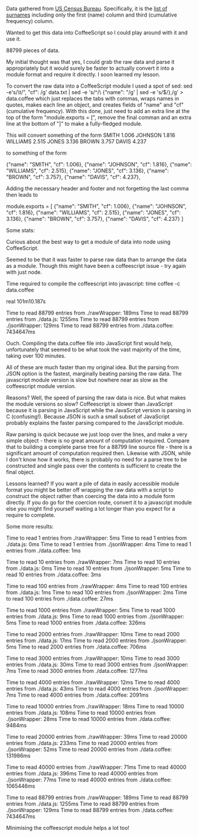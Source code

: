 Data gathered from [US Census Bureau](http://www.census.gov/genealogy/names/names_files.html).
Specifically, it is the [list of surnames](http://www.census.gov/genealogy/names/dist.all.last)
including only the first (name) column and third (cumulative frequency) column.

Wanted to get this data into CoffeeScript so I could play around with it and use it.

88799 pieces of data.

My initial thought was that yes, I could grab the raw data and parse it appropriately but it
would surely be faster to actually convert it into a module format and require it directly.
I soon learned my lesson.

To convert the raw data into a CoffeeScript module I used a spot of sed:
sed -e's/\t/\", \"cf\": /g' data.txt | sed -e 's/^/\  {\"name\": \"/g' | sed -e 's/$/\},/g' > data.coffee
which just replaces the tabs with commas, wraps names in quotes, makes each line an object, and
creates fields of "name" and "cf" (cumulative frequency). With this done, just need to add an extra line at 
the top of the form "module.exports = [", remove the final comman and an extra line at the bottom of "]"
to make a fully-fledged module.

This will convert something of the form
SMITH   1.006
JOHNSON 1.816
WILLIAMS        2.515
JONES   3.136
BROWN   3.757
DAVIS   4.237

to something of the form 

  {"name": "SMITH", "cf": 1.006},
  {"name": "JOHNSON", "cf": 1.816},
  {"name": "WILLIAMS", "cf": 2.515},
  {"name": "JONES", "cf": 3.136},
  {"name": "BROWN", "cf": 3.757},
  {"name": "DAVIS", "cf": 4.237},

Adding the necessary header and footer and not forgetting the last comma then leads to

module.exports = [
  {"name": "SMITH", "cf": 1.006},
  {"name": "JOHNSON", "cf": 1.816},
  {"name": "WILLIAMS", "cf": 2.515},
  {"name": "JONES", "cf": 3.136},
  {"name": "BROWN", "cf": 3.757},
  {"name": "DAVIS", "cf": 4.237}
]



Some stats:

Curious about the best way to get a module of data into node using CoffeeScript.

Seemed to be that it was faster to parse raw data than to arrange the data as a module.
Though this might have been a coffeescript issue - try again with just node.


Time required to compile the coffeescript into javascript:
time coffee -c data.coffee

real    101m10.187s



Time to read 88799 entries from ./rawWrapper: 189ms
Time to read 88799 entries from ./data.js: 1255ms
Time to read 88799 entries from ./jsonWrapper: 129ms
Time to read 88799 entries from ./data.coffee: 7434647ms

Ouch. Compiling the data.coffee file into JavaScript first would help, unfortunately
that seemed to be what took the vast majority of the time, taking over 100 minutes.



All of these are much faster than my original idea. But the parsing from JSON option
is the fastest, marginally beating parsing the raw data. The javascript module version
is slow but nowhere near as slow as the coffeescript module version.

Reasons? Well, the speed of parsing the raw data is nice. But what makes the
module versions so slow? Coffeescript is slower than JavaScript because it is
parsing in JavaScript while the JavaScript version is parsing in C (confusing!).
Because JSON is such a small subset of JavaScript probably explains the faster
parsing compared to the JavaScript module.

Raw parsing is quick because we just loop over the lines, and make a very
simple object - there is no great amount of computation required. Compare that
to building a complete parse tree for a 88799 line source file - there is 
a significant amount of computation required then. Likewise with JSON, while
I don't know how it works, there is probably no need for a parse tree to be
constructed and single pass over the contents is sufficient to create the
final object.

Lessons learned? If you want a pile of data in easily accessible module format
you might be better off wrapping the raw data with a script to construct
the object rather than coercing the data into a module form directly. If you
do go for the coercion route, convert it to a javascript module else you
might find yourself waiting a lot longer than you expect for a require to
complete.


Some more results:

Time to read 1 entries from ./rawWrapper: 5ms
Time to read 1 entries from ./data.js: 0ms
Time to read 1 entries from ./jsonWrapper: 4ms
Time to read 1 entries from ./data.coffee: 1ms


Time to read 10 entries from ./rawWrapper: 7ms
Time to read 10 entries from ./data.js: 0ms
Time to read 10 entries from ./jsonWrapper: 5ms
Time to read 10 entries from ./data.coffee: 3ms


Time to read 100 entries from ./rawWrapper: 4ms
Time to read 100 entries from ./data.js: 1ms
Time to read 100 entries from ./jsonWrapper: 2ms
Time to read 100 entries from ./data.coffee: 27ms


Time to read 1000 entries from ./rawWrapper: 5ms
Time to read 1000 entries from ./data.js: 9ms
Time to read 1000 entries from ./jsonWrapper: 5ms
Time to read 1000 entries from ./data.coffee: 326ms


Time to read 2000 entries from ./rawWrapper: 10ms
Time to read 2000 entries from ./data.js: 17ms
Time to read 2000 entries from ./jsonWrapper: 5ms
Time to read 2000 entries from ./data.coffee: 706ms


Time to read 3000 entries from ./rawWrapper: 10ms
Time to read 3000 entries from ./data.js: 30ms
Time to read 3000 entries from ./jsonWrapper: 7ms
Time to read 3000 entries from ./data.coffee: 1277ms


Time to read 4000 entries from ./rawWrapper: 12ms
Time to read 4000 entries from ./data.js: 43ms
Time to read 4000 entries from ./jsonWrapper: 7ms
Time to read 4000 entries from ./data.coffee: 2091ms


Time to read 10000 entries from ./rawWrapper: 18ms
Time to read 10000 entries from ./data.js: 108ms
Time to read 10000 entries from ./jsonWrapper: 28ms
Time to read 10000 entries from ./data.coffee: 9484ms


Time to read 20000 entries from ./rawWrapper: 39ms
Time to read 20000 entries from ./data.js: 233ms
Time to read 20000 entries from ./jsonWrapper: 52ms
Time to read 20000 entries from ./data.coffee: 131986ms


Time to read 40000 entries from ./rawWrapper: 71ms
Time to read 40000 entries from ./data.js: 396ms
Time to read 40000 entries from ./jsonWrapper: 77ms
Time to read 40000 entries from ./data.coffee: 1065446ms


Time to read 88799 entries from ./rawWrapper: 189ms
Time to read 88799 entries from ./data.js: 1255ms
Time to read 88799 entries from ./jsonWrapper: 129ms
Time to read 88799 entries from ./data.coffee: 7434647ms

Minimising the coffeescript module helps a lot too!

